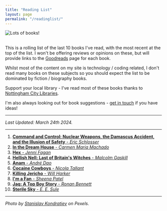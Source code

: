 ```yaml
---
title: "Reading List"
layout: page
permalink: "/readinglist/"
---
```

<div class="container">
    <div class="row">
        <div class="col-md-12">
            <img src="{{site.baseurl}}/assets/images/readinglistbanner.jpg" class="img-fluid" alt="Lots of books!">
        </div>
    </div>
    <div class="row">
        <div class="col-md-12">
            <br/>
            <p>This is a rolling list of the last 10 books I've read, with the most recent at the top of the list.  I won't be offering reviews or opinions on these, but will provide links to the <a href="https://www.goodreads.com/" target="_blank">Goodreads</a> page for each book.</p>
            <p>Whilst most of the content on my site is technology / coding related, I don't read many books on these subjects so you should expect the list to be dominated by fiction / biography books.</p>
            <p>Support your local library - I've read most of these books thanks to <a href="https://www.nottinghamcitylibraries.co.uk/" target="_blank">Nottingham City Libraries</a>.</p>
            <p>I'm also always looking out for book suggestions - <a href="/contact">get in touch</a> if you have ideas!</p>
            <hr/>
            <p><i>Last Updated: March 24th 2024.</i></p>
            <hr/>
            <ol> 
              <li><a href="https://www.goodreads.com/book/show/6452798-command-and-control" target="_blank"><b>Command and Control: Nuclear Weapons, the Damascus Accident, and the Illusion of Safety</b> - <i>Eric Schlosser</i></a></li>  
              <li><a href="https://www.goodreads.com/book/show/43317482-in-the-dream-house" target="_blank"><b>In the Dream House</b> - <i>Carmen Maria Machado</i></a></li> 
              <li><a href="https://www.goodreads.com/book/show/60003006-hex" target="_blank"><b>Hex</b> - <i>Jenni Fagan</i></a></li> 
              <li><a href="https://www.goodreads.com/book/show/2421373.Hellish_Nell" target="_blank"><b>Hellish Nell: Last of Britain's Witches</b> - <i>Malcolm Gaskill</i></a></li>
              <li><a href="https://www.goodreads.com/book/show/123025358-anam" target="_blank"><b>Anam</b> - <i>André Dao</i></a></li>   
              <li><a href="https://www.goodreads.com/book/show/202125211-cocaine-cowboys" target="_blank"><b>Cocaine Cowboys</b> - <i>Nicola Tallant</i></a></li> 
              <li><a href="https://www.goodreads.com/book/show/56185905-killing-jericho" target="_blank"><b>Killing Jericho</b> - <i>Will Harker</i></a></li>  
              <li><a href="https://www.goodreads.com/book/show/60151826-i-m-a-fan" target="_blank"><b>I'm a Fan</b> - <i>Sheena Patel</i></a></li>  
              <li><a href="https://www.goodreads.com/book/show/182867414-jaq" target="_blank"><b>Jaq: A Top Boy Story</b> - <i>Ronan Bennett</i></a></li>  
              <li><a href="https://www.goodreads.com/book/show/201338866-sterile-sky" target="_blank"><b>Sterile Sky</b> - <i>E. E. Sule</i></a></li>    
            </ol>
            <hr/>
            <p><i>Photo by <a href="https://www.pexels.com/photo/books-on-wooden-shelves-inside-library-2908984/" target="_blank">Stanislav Kondratiev</a> on Pexels.</i></p>
         </div>
   </div>
</div>
